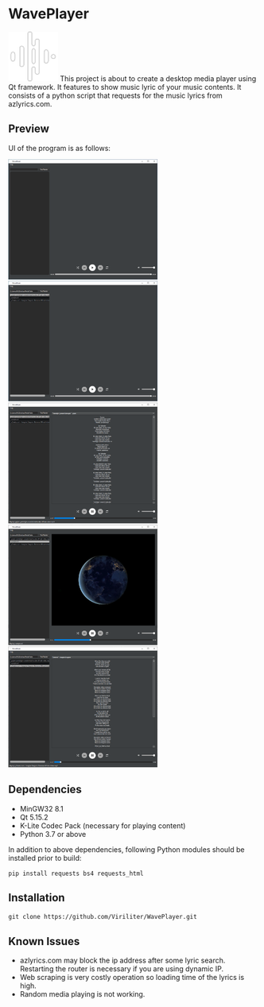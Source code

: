 # WavePlayer
<img src="./resources/logo.png" width="100"> 
This project is about to create a desktop media player using Qt framework. It features to show music lyric of your music contents. It consists of a python script that requests for the music lyrics from azlyrics.com.



## Preview
UI of the program is as follows:

<img src="./screenshots/ss1.PNG" width="300"> <img src="./screenshots/ss2.PNG" width="300">
<img src="./screenshots/ss3.PNG" width="300"> <img src="./screenshots/ss4.PNG" width="300">
<img src="./screenshots/ss5.PNG" width="300">

## Dependencies
* MinGW32 8.1
* Qt 5.15.2
* K-Lite Codec Pack (necessary for playing content)
* Python 3.7 or above

In addition to above dependencies, following Python modules should be installed prior to build:
```
pip install requests bs4 requests_html
```

## Installation
```
git clone https://github.com/Viriliter/WavePlayer.git
```

## Known Issues
* azlyrics.com may block the ip address after some lyric search. Restarting the router is necessary if you are using dynamic IP.
* Web scraping is very costly operation so loading time of the lyrics is high. 
* Random media playing is not working.
